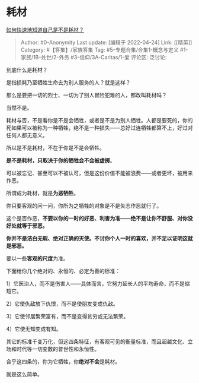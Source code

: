 # 耗材
[如何快速地知道自己是不是耗材？](https://www.zhihu.com/question/528930782/answer/2454431190)

> Author: #0-Anonymity
> Last update: [编辑于 2022-04-24]
> Link: [[精英]]
> Category: #【答集】/家族答集
> Tag: #5-专题合集/合集1-概念与定义 #1-家族/1B-处世/2-外务 #3-信仰/3A-Caritas/1-爱
> 评论区:
> 泛讨论:

到底什么是耗材？

是指损耗乃至牺牲生命去为别人服务的人？就是这样？

那么是要把一切的烈士、一切为了别人冒险犯难的人，都改叫耗材吗？

当然不是。

耗材与否，不是看你是不是会牺牲，或者是不是为别人牺牲。人都是要死的，你的死如果可以被称为一种牺牲，绝不是一种损失——总好过连牺牲都算不上，好过对任何人都无意义。

所以是不是耗材，不在于你是不是会牺牲。

**是不是耗材，只取决于你的牺牲会不会被虚掷**。

可以被忘记、甚至可以不被认可，但是这份价值不能被浪费——或者更坏，被用来作恶。

所谓成为耗材，就是**为恶牺牲**。

你只要客观的问一问，你所为之牺牲的对象是不是矢志作恶就行了。

这个是否作恶，**不要以你的一时的好恶、利害为准——绝不是让你不舒服、对你没好处就等于邪恶。**

**你并不是洁白无瑕、绝对正确的天使。不讨你个人一时的喜欢，并不足以证明这就是邪恶。**

要以一些**客观的尺度**为准。

下面给你几个绝对的、永恒的、必定为善的标准：

1）它医治人，而不是伤害人——具体而言，它努力延长人的平均寿命，而不是缩短它。

2）它使仇敌放下仇恨，而不是使朋友变成仇敌。

3）它使邻居繁荣富有，而不是变得贫穷或无法繁荣。

4）它使无知变成有知。

其它的标准千变万化，但这四条特征，有客观可见的衡量标准，而且超越文化、立场和时代等一切变数的普世性和永恒性。

合乎这四条的，你为它牺牲，你**绝对不会**是耗材。

就是这么简单。
